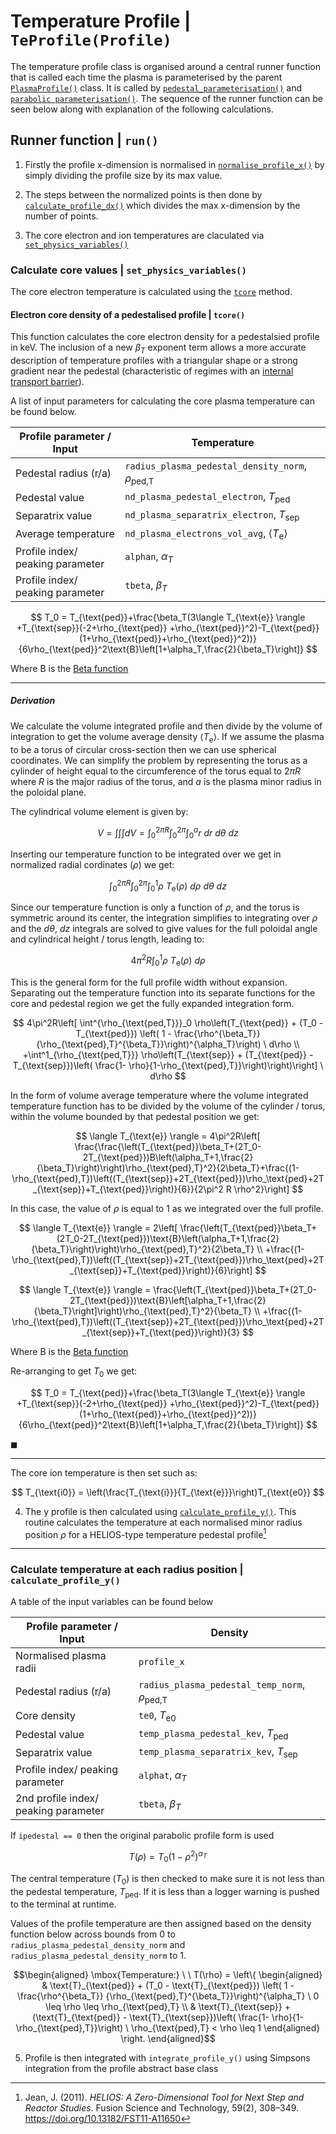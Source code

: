 # Temperature Profile | `TeProfile(Profile)`

The temperature profile class is organised around a central runner function that is called each time the plasma is parameterised by the parent [`PlasmaProfile()`](plasma_profiles.md#plasma-profile-class-plasmaprofile) class. It is called by [`pedestal_parameterisation()`](plasma_profiles.md#pedestal_parameterisation) and [`parabolic parameterisation()`](plasma_profiles.md#parabolic_paramterisation). The sequence of the runner function can be seen below along with explanation of the following calculations.

## Runner function | `run()`

1. Firstly the profile x-dimension is normalised in [`normalise_profile_x()`](./plasma_profiles_abstract_class.md/#normalise-the-profile-in-x--normalise_profile_x) by simply dividing the profile size by its max value.

2. The steps between the normalized points is then done by [`calculate_profile_dx()`](./plasma_profiles_abstract_class.md#calculate-the-profile-steps-in-x--calculate_profile_dx) which divides the max x-dimension by the number of points.

3. The core electron and ion temperatures are claculated via [`set_physics_variables()`]()

### Calculate core values | `set_physics_variables()`

The core electron temperature is calculated using the [`tcore`](plasma_temperature_profile.md#electron-core-density-of-a-pedestalised-profile--tcore) method.

#### Electron core density of a pedestalised profile | `tcore()`

This function calculates the core electron density for a pedestalsied profile in $\text{keV}$. The inclusion of a new $\beta_T$ exponent term allows a more accurate description of temperature profiles with a triangular shape or a strong gradient near the pedestal (characteristic of regimes with an [internal transport barrier](https://wiki.fusion.ciemat.es/wiki/Internal_Transport_Barrier)).

A list of input parameters for calculating the core plasma temperature can be found below.

| Profile parameter / Input               | Temperature   |
|----------------------------------|-----------|
| Pedestal radius (r/a)            | `radius_plasma_pedestal_density_norm`, $\rho_{\text{ped,T}}$ |
| Pedestal value                   | `nd_plasma_pedestal_electron`, $T_{\text{ped}}$ |
| Separatrix value                 | `nd_plasma_separatrix_electron`, $T_{\text{sep}}$ |
| Average temperature             | `nd_plasma_electrons_vol_avg`, $\langle T_\text{e} \rangle$ |
| Profile index/ peaking parameter | `alphan`, $\alpha_T$ |
| Profile index/ peaking parameter | `tbeta`, $\beta_T$ |

$$
T_0 = T_{\text{ped}}+\frac{\beta_T(3\langle T_{\text{e}} \rangle +T_{\text{sep}}(-2+\rho_{\text{ped}} +\rho_{\text{ped}}^2)-T_{\text{ped}}(1+\rho_{\text{ped}}+\rho_{\text{ped}}^2))}{6\rho_{\text{ped}}^2\text{B}\left[1+\alpha_T,\frac{2}{\beta_T}\right]}
$$

Where $\text{B}$ is the [Beta function](https://en.wikipedia.org/wiki/Beta_function)

---------

##### Derivation

We calculate the volume integrated profile and then divide by the volume of integration to get the volume average density $\langle T_{\text{e}} \rangle$. If we assume the plasma to be a torus of circular cross-section then we can use spherical coordinates. We can simplify the problem by representing the torus as a cylinder of height equal to the circumference of the torus equal to $2\pi R$ where $R$ is the major radius of the torus, and $a$ is the plasma minor radius in the poloidal plane.

The cylindrical volume element is given by:

$$
V = \int \int \int dV = \int^{2\pi R}_0 \int^{2\pi}_0 \int^a_0 r \ dr \ d\theta \ dz
$$

Inserting our temperature function to be integrated over we get in normalized radial cordinates ($\rho$) we get:

$$
\int^{2\pi R}_0 \int^{2\pi}_0 \int^{1}_0       \rho \ T_{\text{e}}(\rho) \ d\rho \ d\theta \ dz
$$

Since our temperature function is only a function of $\rho$, and the torus is symmetric around its center, the integration simplifies to integrating over $\rho$ and the $d\theta ,\ dz$ integrals are solved to give values for the full poloidal angle and cylindrical height / torus length, leading to:

$$
4\pi^2R \int^{1}_0     \rho \ T_{\text{e}}(\rho) \ d\rho  
$$

This is the general form for the full profile width without expansion. Separating out the temperature function into its separate functions for the core and pedestal region we get the fully expanded integration form.

$$
4\pi^2R\left[ \int^{\rho_{\text{ped,T}}}_0     \rho\left(T_{\text{ped}} + (T_0 - T_{\text{ped}}) \left( 1 -
\frac{\rho^{\beta_T}}{\rho_{\text{ped},T}^{\beta_T}}\right)^{\alpha_T}\right) \ d\rho \\
+\int^1_{\rho_{\text{ped,T}}}     \rho\left(T_{\text{sep}} + (T_{\text{ped}} - T_{\text{sep}})\left( \frac{1- \rho}{1-\rho_{\text{ped},T}}\right)\right)\right] \ d\rho
$$

In the form of volume average temperature where the volume integrated temperature function has to be divided by the volume of the cylinder / torus, within the volume bounded by that pedestal position we get:

$$
\langle T_{\text{e}} \rangle = 4\pi^2R\left[ \frac{\frac{\left(T_{\text{ped}}\beta_T+(2T_0-2T_{\text{ped}})B\left(\alpha_T+1,\frac{2}{\beta_T}\right)\right)\rho_{\text{ped},T}^2}{2\beta_T}+\frac{(1-\rho_{\text{ped},T})\left((T_{\text{sep}}+2T_{\text{ped}})\rho_\text{ped}+2T_{\text{sep}}+T_{\text{ped}}\right)}{6}}{2\pi^2 R \rho^2}\right]
$$

In this case, the value of $\rho$ is equal to 1 as we integrated over the full profile.

$$
\langle T_{\text{e}} \rangle = 2\left[ \frac{\left(T_{\text{ped}}\beta_T+(2T_0-2T_{\text{ped}})\text{B}\left(\alpha_T+1,\frac{2}{\beta_T}\right)\right)\rho_{\text{ped},T}^2}{2\beta_T} \\
+\frac{(1-\rho_{\text{ped},T})\left((T_{\text{sep}}+2T_{\text{ped}})\rho_\text{ped}+2T_{\text{sep}}+T_{\text{ped}}\right)}{6}\right]
$$

$$
\langle T_{\text{e}} \rangle =  \frac{\left(T_{\text{ped}}\beta_T+(2T_0-2T_{\text{ped}})\text{B}\left[\alpha_T+1,\frac{2}{\beta_T}\right]\right)\rho_{\text{ped},T}^2}{\beta_T} \\
+\frac{(1-\rho_{\text{ped},T})\left((T_{\text{sep}}+2T_{\text{ped}})\rho_\text{ped}+2T_{\text{sep}}+T_{\text{ped}}\right)}{3}
$$

Where $\text{B}$ is the [Beta function](https://en.wikipedia.org/wiki/Beta_function)

Re-arranging to get $T_0$ we get:

$$
T_0 = T_{\text{ped}}+\frac{\beta_T(3\langle T_{\text{e}} \rangle +T_{\text{sep}}(-2+\rho_{\text{ped}} +\rho_{\text{ped}}^2)-T_{\text{ped}}(1+\rho_{\text{ped}}+\rho_{\text{ped}}^2))}{6\rho_{\text{ped}}^2\text{B}\left[1+\alpha_T,\frac{2}{\beta_T}\right]}
$$

$\blacksquare$

-----

The core ion temperature is then set such as:

$$
T_{\text{i0}} = \left(\frac{T_{\text{i}}}{T_{\text{e}}}\right)T_{\text{e0}}
$$

4. The y profile is then calculated using [`calculate_profile_y()`](plasma_temperature_profile.md#calculate-temperature-at-each-radius-position-calculate_profile_y). This routine calculates the temperature at each normalised minor radius position $\rho$ for a HELIOS-type temperature pedestal profile[^1]

-------

### Calculate temperature at each radius position | `calculate_profile_y()`

A table of the input variables can be found below

| Profile parameter / Input               | Density   |
|----------------------------------|-----------|
| Normalised plasma radii            | `profile_x` |
| Pedestal radius (r/a)            | `radius_plasma_pedestal_temp_norm`, $\rho_{\text{ped,T}}$ |
| Core density                | `te0`, $T_{\text{e0}}$ |
| Pedestal value                   | `temp_plasma_pedestal_kev`, $T_{\text{ped}}$ |
| Separatrix value                 | `temp_plasma_separatrix_kev`, $T_{\text{sep}}$ |
| Profile index/ peaking parameter | `alphat`, $\alpha_T$ |
| 2nd profile index/ peaking parameter | `tbeta`, $\beta_T$ |

If `ipedestal == 0` then the original parabolic profile form is used

$$
T(\rho) = T_0(1 - \rho^2)^{\alpha_T}
$$

The central temperature ($T_0$) is then checked to make sure it is not less than the pedestal temperature, $T_{\text{ped}}$.
If it is less than a logger warning is pushed to the terminal at runtime.

Values of the profile temperature are then assigned based on the density function below across bounds from 0 to `radius_plasma_pedestal_density_norm` and `radius_plasma_pedestal_density_norm` to 1.  

$$\begin{aligned}
\mbox{Temperature:} \ \ T(\rho) = \left\{
\begin{aligned}
& \text{T}_{\text{ped}} + (T_0 - \text{T}_{\text{ped}}) \left( 1 - \frac{\rho^{\beta_T}}
{\rho_{\text{ped},T}^{\beta_T}}\right)^{\alpha_T}  \  0 \leq \rho \leq \rho_{\text{ped},T} \\
& \text{T}_{\text{sep}} + (\text{T}_{\text{ped}} - \text{T}_{\text{sep}})\left( \frac{1- \rho}{1-\rho_{\text{ped},T}}\right)
\ \rho_{\text{ped},T} < \rho \leq 1
\end{aligned}
\right.
\end{aligned}$$

5. Profile is then integrated with `integrate_profile_y()` using Simpsons integration from the profile abstract base class

[^1]: Jean, J. (2011). *HELIOS: A Zero-Dimensional Tool for Next Step and Reactor Studies*. Fusion Science and Technology, 59(2), 308–349. <https://doi.org/10.13182/FST11-A11650>
